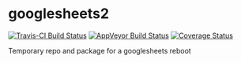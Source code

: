 # googlesheets2

[![Travis-CI Build Status](https://travis-ci.org/jennybc/googlesheets2.svg?branch=master)](https://travis-ci.org/jennybc/googlesheets2)
[![AppVeyor Build Status](https://ci.appveyor.com/api/projects/status/github/jennybc/googlesheets2?branch=master&svg=true)](https://ci.appveyor.com/project/jennybc/googlesheets2)
[![Coverage Status](https://img.shields.io/codecov/c/github/jennybc/googlesheets2/master.svg)](https://codecov.io/github/jennybc/googlesheets2?branch=master)

Temporary repo and package for a googlesheets reboot
